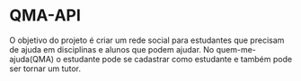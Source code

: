 # QMA-API

O objetivo do projeto é criar um rede social para estudantes que precisam de ajuda em disciplinas e alunos que podem ajudar. No quem-me-ajuda(QMA) o estudante pode se cadastrar como estudante e também pode ser tornar um tutor.
